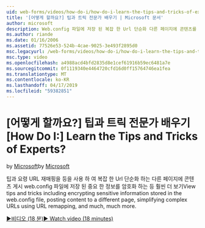 ```yaml
---
uid: web-forms/videos/how-do-i/how-do-i-learn-the-tips-and-tricks-of-experts
title: '[어떻게 할까요?] 팁과 트릭 전문가 배우기 | Microsoft 문서'
author: microsoft
description: Web.config 파일에 저장 된 복잡 한 Url 단순화 다른 페이지에 콘텐츠를 게시 하는 중요 한 정보를 암호화 하는 등 유용한 정보 보기...
ms.author: riande
ms.date: 01/16/2006
ms.assetid: 77526e53-524b-4cae-9025-3e493f2895d0
msc.legacyurl: /web-forms/videos/how-do-i/how-do-i-learn-the-tips-and-tricks-of-experts
msc.type: video
ms.openlocfilehash: a4988acd4bfd2835d8e1cef61916b59ec6481a7e
ms.sourcegitcommit: 0f1119340e4464720cfd16d0ff15764746ea1fea
ms.translationtype: MT
ms.contentlocale: ko-KR
ms.lasthandoff: 04/17/2019
ms.locfileid: "59382851"
---
```

# <a name="how-do-i-learn-the-tips-and-tricks-of-experts"></a><span data-ttu-id="2ecd6-104">[어떻게 할까요?] 팁과 트릭 전문가 배우기</span><span class="sxs-lookup"><span data-stu-id="2ecd6-104">[How Do I:] Learn the Tips and Tricks of Experts?</span></span>

<span data-ttu-id="2ecd6-105">by [Microsoft](https://github.com/microsoft)</span><span class="sxs-lookup"><span data-stu-id="2ecd6-105">by [Microsoft](https://github.com/microsoft)</span></span>

<span data-ttu-id="2ecd6-106">팁과 요령 URL 재매핑을 등을 사용 하 여 복잡 한 Url 단순화 하는 다른 페이지에 콘텐츠 게시 web.config 파일에 저장 된 중요 한 정보를 암호화 하는 등 훨씬 더 보기</span><span class="sxs-lookup"><span data-stu-id="2ecd6-106">View tips and tricks including encrypting sensitive information stored in the web.config file, posting content to a different page, simplifying complex URLs using URL remapping, and much, much more.</span></span>

[<span data-ttu-id="2ecd6-107">&#9654;비디오 (18 분)</span><span class="sxs-lookup"><span data-stu-id="2ecd6-107">&#9654; Watch video (18 minutes)</span></span>](https://channel9.msdn.com/Blogs/ASP-NET-Site-Videos/how-do-i-learn-the-tips-and-tricks-of-experts)
